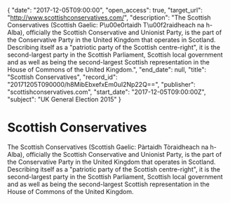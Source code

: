 {
  "date": "2017-12-05T09:00:00", 
  "open_access": true, 
  "target_url": "http://www.scottishconservatives.com/", 
  "description": "The Scottish Conservatives (Scottish Gaelic: P\u00e0rtaidh T\u00f2raidheach na h-Alba), officially the Scottish Conservative and Unionist Party, is the part of the Conservative Party in the United Kingdom that operates in Scotland. Describing itself as a \"patriotic party of the Scottish centre-right\", it is the second-largest party in the Scottish Parliament, Scottish local government and as well as being the second-largest Scottish representation in the House of Commons of the United Kingdom.", 
  "end_date": null, 
  "title": "Scottish Conservatives", 
  "record_id": "20171205T090000/h8MibEbxefxEm0uI2Np22Q==", 
  "publisher": "scottishconservatives.com", 
  "start_date": "2017-12-05T09:00:00Z", 
  "subject": "UK General Election 2015"
}

# Scottish Conservatives

The Scottish Conservatives (Scottish Gaelic: Pàrtaidh Tòraidheach na h-Alba), officially the Scottish Conservative and Unionist Party, is the part of the Conservative Party in the United Kingdom that operates in Scotland. Describing itself as a "patriotic party of the Scottish centre-right", it is the second-largest party in the Scottish Parliament, Scottish local government and as well as being the second-largest Scottish representation in the House of Commons of the United Kingdom.
